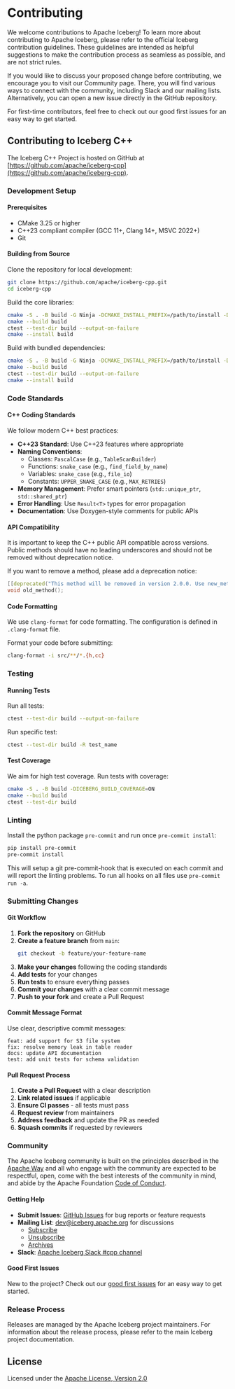 # Contributing

We welcome contributions to Apache Iceberg! To learn more about contributing to Apache Iceberg, please refer to the official Iceberg contribution guidelines. These guidelines are intended as helpful suggestions to make the contribution process as seamless as possible, and are not strict rules.

If you would like to discuss your proposed change before contributing, we encourage you to visit our Community page. There, you will find various ways to connect with the community, including Slack and our mailing lists. Alternatively, you can open a new issue directly in the GitHub repository.

For first-time contributors, feel free to check out our good first issues for an easy way to get started.

## Contributing to Iceberg C++

The Iceberg C++ Project is hosted on GitHub at [https://github.com/apache/iceberg-cpp](https://github.com/apache/iceberg-cpp).

### Development Setup

#### Prerequisites

- CMake 3.25 or higher
- C++23 compliant compiler (GCC 11+, Clang 14+, MSVC 2022+)
- Git

#### Building from Source

Clone the repository for local development:

```bash
git clone https://github.com/apache/iceberg-cpp.git
cd iceberg-cpp
```

Build the core libraries:

```bash
cmake -S . -B build -G Ninja -DCMAKE_INSTALL_PREFIX=/path/to/install -DICEBERG_BUILD_STATIC=ON -DICEBERG_BUILD_SHARED=ON
cmake --build build
ctest --test-dir build --output-on-failure
cmake --install build
```

Build with bundled dependencies:

```bash
cmake -S . -B build -G Ninja -DCMAKE_INSTALL_PREFIX=/path/to/install -DICEBERG_BUILD_BUNDLE=ON
cmake --build build
ctest --test-dir build --output-on-failure
cmake --install build
```

### Code Standards

#### C++ Coding Standards

We follow modern C++ best practices:

- **C++23 Standard**: Use C++23 features where appropriate
- **Naming Conventions**:
  - Classes: `PascalCase` (e.g., `TableScanBuilder`)
  - Functions: `snake_case` (e.g., `find_field_by_name`)
  - Variables: `snake_case` (e.g., `file_io`)
  - Constants: `UPPER_SNAKE_CASE` (e.g., `MAX_RETRIES`)
- **Memory Management**: Prefer smart pointers (`std::unique_ptr`, `std::shared_ptr`)
- **Error Handling**: Use `Result<T>` types for error propagation
- **Documentation**: Use Doxygen-style comments for public APIs

#### API Compatibility

It is important to keep the C++ public API compatible across versions. Public methods should have no leading underscores and should not be removed without deprecation notice.

If you want to remove a method, please add a deprecation notice:

```cpp
[[deprecated("This method will be removed in version 2.0.0. Use new_method() instead.")]]
void old_method();
```

#### Code Formatting

We use `clang-format` for code formatting. The configuration is defined in `.clang-format` file.

Format your code before submitting:

```bash
clang-format -i src/**/*.{h,cc}
```

### Testing

#### Running Tests

Run all tests:

```bash
ctest --test-dir build --output-on-failure
```

Run specific test:

```bash
ctest --test-dir build -R test_name
```

#### Test Coverage

We aim for high test coverage. Run tests with coverage:

```bash
cmake -S . -B build -DICEBERG_BUILD_COVERAGE=ON
cmake --build build
ctest --test-dir build
```

### Linting

Install the python package `pre-commit` and run once `pre-commit install`:

```bash
pip install pre-commit
pre-commit install
```

This will setup a git pre-commit-hook that is executed on each commit and will report the linting problems. To run all hooks on all files use `pre-commit run -a`.

### Submitting Changes

#### Git Workflow

1. **Fork the repository** on GitHub
2. **Create a feature branch** from `main`:
   ```bash
   git checkout -b feature/your-feature-name
   ```
3. **Make your changes** following the coding standards
4. **Add tests** for your changes
5. **Run tests** to ensure everything passes
6. **Commit your changes** with a clear commit message
7. **Push to your fork** and create a Pull Request

#### Commit Message Format

Use clear, descriptive commit messages:

```
feat: add support for S3 file system
fix: resolve memory leak in table reader
docs: update API documentation
test: add unit tests for schema validation
```

#### Pull Request Process

1. **Create a Pull Request** with a clear description
2. **Link related issues** if applicable
3. **Ensure CI passes** - all tests must pass
4. **Request review** from maintainers
5. **Address feedback** and update the PR as needed
6. **Squash commits** if requested by reviewers

### Community

The Apache Iceberg community is built on the principles described in the [Apache Way](https://www.apache.org/theapacheway/index.html) and all who engage with the community are expected to be respectful, open, come with the best interests of the community in mind, and abide by the Apache Foundation [Code of Conduct](https://www.apache.org/foundation/policies/conduct.html).

#### Getting Help

- **Submit Issues**: [GitHub Issues](https://github.com/apache/iceberg-cpp/issues/new) for bug reports or feature requests
- **Mailing List**: [dev@iceberg.apache.org](mailto:dev@iceberg.apache.org) for discussions
  - [Subscribe](mailto:dev-subscribe@iceberg.apache.org?subject=(send%20this%20email%20to%20subscribe))
  - [Unsubscribe](mailto:dev-unsubscribe@iceberg.apache.org?subject=(send%20this%20email%20to%20unsubscribe))
  - [Archives](https://lists.apache.org/list.html?dev@iceberg.apache.org)
- **Slack**: [Apache Iceberg Slack #cpp channel](https://join.slack.com/t/apache-iceberg/shared_invite/zt-1zbov3k6e-KtJfoaxp97YfX6dPz1Bk7A)

#### Good First Issues

New to the project? Check out our [good first issues](https://github.com/apache/iceberg-cpp/labels/good%20first%20issue) for an easy way to get started.

### Release Process

Releases are managed by the Apache Iceberg project maintainers. For information about the release process, please refer to the main Iceberg project documentation.

## License

Licensed under the [Apache License, Version 2.0](http://www.apache.org/licenses/LICENSE-2.0)
